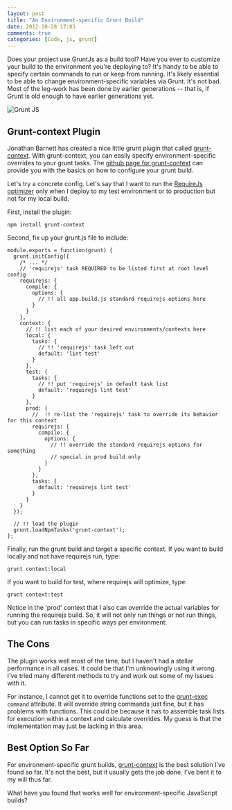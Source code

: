 ```yaml
---
layout: post
title: "An Environment-specific Grunt Build"
date: 2012-10-28 17:03
comments: true
categories: [Code, js, grunt]
---
```


Does your project use GruntJs as a build tool?  Have you ever to customize your build to the environment you're deploying to?  It's handy to be able to specify certain commands to run or keep from running.  It's likely essential to be able to change environment-specific variables via Grunt.  It's not bad.  Most of the leg-work has been done by earlier generations -- that is, if Grunt is old enough to have earlier generations yet.

![Grunt JS](http://i.imgur.com/4773D.jpg)

<!--more-->

## Grunt-context Plugin

Jonathan Barnett has created a nice little grunt plugin that called [grunt-context](https://npmjs.org/package/grunt-context).  With grunt-context, you can easily specify environment-specific overrides to your grunt tasks.  The [github page for grunt-context](https://github.com/indieisaconcept/grunt-context) can provide you with the basics on how to configure your grunt build.

Let's try a concrete config.  Let's say that I want to run the [RequireJs optimizer](http://jaketrent.com/post/run-requirejs-with-gruntjs/) only when I deploy to my test environment or to production but not for my local build.

First, install the plugin:

    npm install grunt-context

Second, fix up your grunt.js file to include:

    module.exports = function(grunt) {
      grunt.initConfig({
        /* ... */
        // 'requirejs' task REQUIRED to be listed first at root level config
        requirejs: {
          compile: {
            options: {
              // !! all app.build.js standard requirejs options here
            }
          }
        },
        context: {
          // !! list each of your desired environments/contexts here
          local: {
            tasks: {
              // !! 'requirejs' task left out
              default: 'lint test'
            }
          },
          test: {
            tasks: {
              // !! put 'requirejs' in default task list
              default: 'requirejs lint test'
            }
          },
          prod: {
            //  !! re-list the 'requirejs' task to override its behavior for this context
            requirejs: {
              compile: {
                options: {
                  // !! override the standard requirejs options for something
                  // special in prod build only
                }
              }
            },
            tasks: {
              default: 'requirejs lint test'
            }
          }
        }
      });

      // !! load the plugin
      grunt.loadNpmTasks('grunt-context');
    };

Finally, run the grunt build and target a specific context.  If you want to build locally and not have requirejs run, type:

    grunt context:local

If you want to build for test, where requirejs will optimize, type:

    grunt context:test

Notice in the 'prod' context that I also can override the actual variables for running the requirejs build.  So, it will not only run things or not run things, but you can run tasks in specific ways per environment.

## The Cons

The plugin works well most of the time, but I haven't had a stellar performance in all cases.  It could be that I'm unknowingly using it wrong.  I've tried many different methods to try and work out some of my issues with it.

For instance, I cannot get it to override functions set to the [grunt-exec](https://npmjs.org/package/grunt-exec) `command` attribute.  It will override string commands just fine, but it has problems with functions.  This could be because it has to assemble task lists for execution within a context and calculate overrides.  My guess is that the implementation may just be lacking in this area.

## Best Option So Far

For environment-specific grunt builds, [grunt-context](https://npmjs.org/package/grunt-context) is the best solution I've found so far.  It's not the best, but it usually gets the job done.  I've bent it to my will thus far.

What have you found that works well for environment-specific JavaScript builds?
